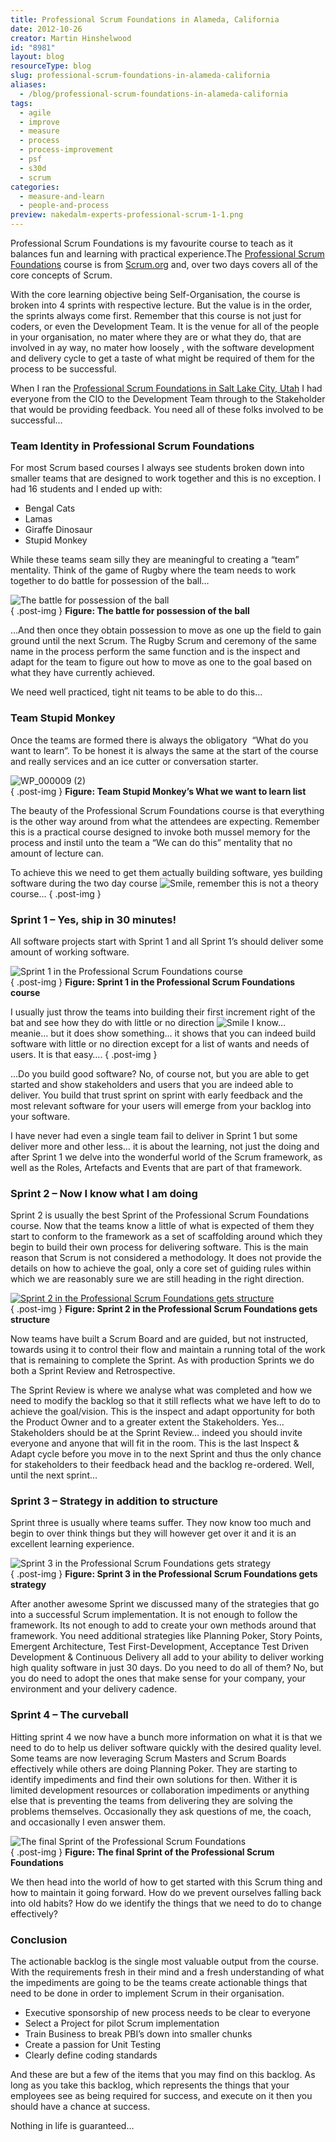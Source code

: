 ```yaml
---
title: Professional Scrum Foundations in Alameda, California
date: 2012-10-26
creator: Martin Hinshelwood
id: "8981"
layout: blog
resourceType: blog
slug: professional-scrum-foundations-in-alameda-california
aliases:
  - /blog/professional-scrum-foundations-in-alameda-california
tags:
  - agile
  - improve
  - measure
  - process
  - process-improvement
  - psf
  - s30d
  - scrum
categories:
  - measure-and-learn
  - people-and-process
preview: nakedalm-experts-professional-scrum-1-1.png
---
```


Professional Scrum Foundations is my favourite course to teach as it balances fun and learning with practical experience.The [Professional Scrum Foundations](http://blog.hinshelwood.com/training/) course is from [Scrum.org](http://scrum.org) and, over two days covers all of the core concepts of Scrum.

With the core learning objective being Self-Organisation, the course is broken into 4 sprints with respective lecture. But the value is in the order, the sprints always come first. Remember that this course is not just for coders, or even the Development Team. It is the venue for all of the people in your organisation, no mater where they are or what they do, that are involved in ay way, no mater how loosely , with the software development and delivery cycle to get a taste of what might be required of them for the process to be successful.

When I ran the [Professional Scrum Foundations in Salt Lake City, Utah](http://blog.hinshelwood.com/professional-scrum-foundations-in-salt-lake-city-utah/) I had everyone from the CIO to the Development Team through to the Stakeholder that would be providing feedback. You need all of these folks involved to be successful…

### Team Identity in Professional Scrum Foundations

For most Scrum based courses I always see students broken down into smaller teams that are designed to work together and this is no exception. I had 16 students and I ended up with:

- Bengal Cats
- Lamas
- Giraffe Dinosaur
- Stupid Monkey

While these teams seam silly they are meaningful to creating a “team” mentality. Think of the game of Rugby where the team needs to work together to do battle for possession of the ball…

![The battle for possession of the ball](images/Scrum-1-2-2.jpg "The battle for possession of the ball")  
{ .post-img }
**Figure: The battle for possession of the ball**

…And then once they obtain possession to move as one up the field to gain ground until the next Scrum. The Rugby Scrum and ceremony of the same name in the process perform the same function and is the inspect and adapt for the team to figure out how to move as one to the goal based on what they have currently achieved.

We need well practiced, tight nit teams to be able to do this…

### Team Stupid Monkey

Once the teams are formed there is always the obligatory  “What do you want to learn”. To be honest it is always the same at the start of the course and really services and an ice cutter or conversation starter.

![WP_000009 (2)](images/WP_000009-2-5-5.jpg "WP_000009 (2)")  
{ .post-img }
**Figure: Team Stupid Monkey’s What we want to learn list**

The beauty of the Professional Scrum Foundations course is that everything is the other way around from what the attendees are expecting. Remember this is a practical course designed to invoke both mussel memory for the process and instil unto the team a “We can do this” mentality that no amount of lecture can.

To achieve this we need to get them actually building software, yes building software during the two day course ![Smile](images/wlEmoticon-smile-3-3.png), remember this is not a theory course…
{ .post-img }

### Sprint 1 – Yes, ship in 30 minutes!

All software projects start with Sprint 1 and all Sprint 1’s should deliver some amount of working software.

![Sprint 1 in the Professional Scrum Foundations course](images/WP_000006-2-4-4.jpg "Sprint 1 in the Professional Scrum Foundations course")  
{ .post-img }
**Figure: Sprint 1 in the Professional Scrum Foundations course**

I usually just throw the teams into building their first increment right of the bat and see how they do with little or no direction ![Smile](images/wlEmoticon-smile-3-3.png) I know… meanie… but it does show something... it shows that you can indeed build software with little or no direction except for a list of wants and needs of users. It is that easy….
{ .post-img }

…Do you build good software? No, of course not, but you are able to get started and show stakeholders and users that you are indeed able to deliver. You build that trust sprint on sprint with early feedback and the most relevant software for your users will emerge from your backlog into your software.

I have never had even a single team fail to deliver in Sprint 1 but some deliver more and other less… it is about the learning, not just the doing and after Sprint 1 we delve into the wonderful world of the Scrum framework, as well as the Roles, Artefacts and Events that are part of that framework.

### Sprint 2 – Now I know what I am doing

Sprint 2 is usually the best Sprint of the Professional Scrum Foundations course. Now that the teams know a little of what is expected of them they start to conform to the framework as a set of scaffolding around which they begin to build their own process for delivering software. This is the main reason that Scrum is not considered a methodology. It does not provide the details on how to achieve the goal, only a core set of guiding rules within which we are reasonably sure we are still heading in the right direction.

[![Sprint 2 in the Professional Scrum Foundations gets structure](images/WP_000020-2_thumb-6-6.jpg "Sprint 2 in the Professional Scrum Foundations gets structure")](http://blog.hinshelwood.com/files/2012/10/WP_000020-2.jpg)  
{ .post-img }
**Figure: Sprint 2 in the Professional Scrum Foundations gets structure**

Now teams have built a Scrum Board and are guided, but not instructed, towards using it to control their flow and maintain a running total of the work that is remaining to complete the Sprint. As with production Sprints we do both a Sprint Review and Retrospective.

The Sprint Review is where we analyse what was completed and how we need to modify the backlog so that it still reflects what we have left to do to achieve the goal/vision. This is the inspect and adapt opportunity for both the Product Owner and to a greater extent the Stakeholders. Yes… Stakeholders should be at the Sprint Review… indeed you should invite everyone and anyone that will fit in the room. This is the last Inspect & Adapt cycle before you move in to the next Sprint and thus the only chance for stakeholders to their feedback head and the backlog re-ordered. Well, until the next sprint…

### Sprint 3 – Strategy in addition to structure

Sprint three is usually where teams suffer. They now know too much and begin to over think things but they will however get over it and it is an excellent learning experience.

![Sprint 3 in the Professional Scrum Foundations gets strategy](images/WP_000021-2-7-7.jpg "Sprint 3 in the Professional Scrum Foundations gets strategy")  
{ .post-img }
**Figure: Sprint 3 in the Professional Scrum Foundations gets strategy**

After another awesome Sprint we discussed many of the strategies that go into a successful Scrum implementation. It is not enough to follow the framework. Its not enough to add to create your own methods around that framework. You need additional strategies like Planning Poker, Story Points, Emergent Architecture, Test First-Development, Acceptance Test Driven Development & Continuous Delivery all add to your ability to deliver working high quality software in just 30 days. Do you need to do all of them? No, but you do need to adopt the ones that make sense for your company, your environment and your delivery cadence.

### Sprint 4 – The curveball

Hitting sprint 4 we now have a bunch more information on what it is that we need to do to help us deliver software quickly with the desired quality level. Some teams are now leveraging Scrum Masters and Scrum Boards effectively while others are doing Planning Poker. They are starting to identify impediments and find their own solutions for then. Wither it is limited development resources or collaboration impediments or anything else that is preventing the teams from delivering they are solving the problems themselves. Occasionally they ask questions of me, the coach, and occasionally I even answer them.

![The final Sprint of the Professional Scrum Foundations](images/WP_000022-2-8-8.jpg "The final Sprint of the Professional Scrum Foundations")  
{ .post-img }
**Figure: The final Sprint of the Professional Scrum Foundations**

We then head into the world of how to get started with this Scrum thing and how to maintain it going forward. How do we prevent ourselves falling back into old habits? How do we identify the things that we need to do to change effectively?

### Conclusion

The actionable backlog is the single most valuable output from the course. With the requirements fresh in their mind and a fresh understanding of what the impediments are going to be the teams create actionable things that need to be done in order to implement Scrum in their organisation.

- Executive sponsorship of new process needs to be clear to everyone
- Select a Project for pilot Scrum implementation
- Train Business to break PBI’s down into smaller chunks
- Create a passion for Unit Testing
- Clearly define coding standards

And these are but a few of the items that you may find on this backlog. As long as you take this backlog, which represents the things that your employees see as being required for success, and execute on it then you should have a chance at success.

Nothing in life is guaranteed…
